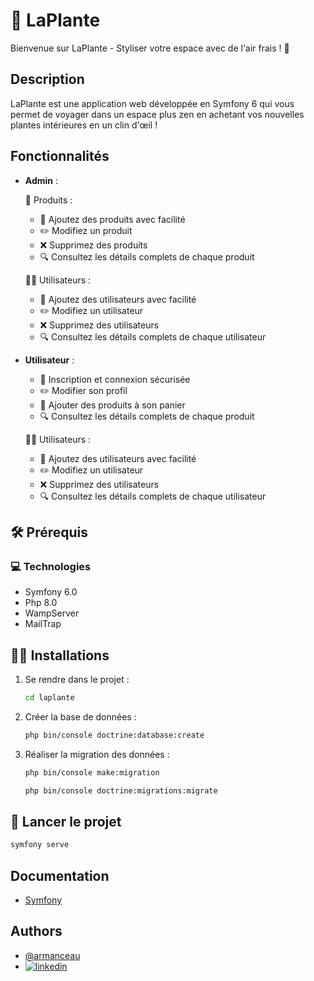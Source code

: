 
# 🌱 LaPlante

Bienvenue sur LaPlante - Styliser votre espace avec de l'air frais  ! 🚀

## Description
LaPlante est une application web développée en Symfony 6 qui vous permet de voyager dans un espace plus zen en achetant vos nouvelles plantes intérieures en un clin d'œil !

## Fonctionnalités
- **Admin** : 

    🌱 Produits :
    - 📇 Ajoutez des produits avec facilité
    - ✏️ Modifiez un produit
    - ❌ Supprimez des produits
    - 🔍 Consultez les détails complets de chaque produit

    🧑‍💻 Utilisateurs :
    - 📇 Ajoutez des utilisateurs avec facilité
    - ✏️ Modifiez un utilisateur
    - ❌ Supprimez des utilisateurs
    - 🔍 Consultez les détails complets de chaque utilisateur

- **Utilisateur** : 

    - 🔐 Inscription et connexion sécurisée
    - ✏️ Modifier son profil
    - 🛒 Ajouter des produits à son panier
    - 🔍 Consultez les détails complets de chaque produit

    🧑‍💻 Utilisateurs :
    - 📇 Ajoutez des utilisateurs avec facilité
    - ✏️ Modifiez un utilisateur
    - ❌ Supprimez des utilisateurs
    - 🔍 Consultez les détails complets de chaque utilisateur


## 🛠️ Prérequis

### 💻 Technologies
- Symfony 6.0
- Php 8.0
- WampServer
- MailTrap

## 🧑‍💻 Installations

1. Se rendre dans le projet :

    ```bash
    cd laplante
    ```
2. Créer la base de données :

    ```bash
    php bin/console doctrine:database:create
    ```
3. Réaliser la migration des données :

    ```bash
    php bin/console make:migration
    ```

    ```bash
    php bin/console doctrine:migrations:migrate
    ```

## 🚀 Lancer le projet 

```bash
symfony serve
```

## Documentation

- [Symfony](https://symfony.com/)


## Authors

- [@armanceau](https://www.github.com/armanceau)
- [![linkedin](https://img.shields.io/badge/linkedin-0A66C2?style=for-the-badge&logo=linkedin&logoColor=white)](https://www.linkedin.com/in/arthur-manceau/)

